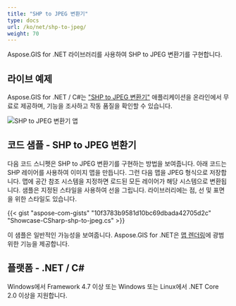 ```yaml
---
title: "SHP to JPEG 변환기"
type: docs
url: /ko/net/shp-to-jpeg/
weight: 70
---
```


Aspose.GIS for .NET 라이브러리를 사용하여 SHP to JPEG 변환기를 구현합니다.

## **라이브 예제**

Aspose.GIS for .NET / C#는 ["SHP to JPEG 변환기"](https://products.aspose.app/gis/viewer/shp-to-jpeg) 애플리케이션을 온라인에서 무료로 제공하며, 기능을 조사하고 작동 품질을 확인할 수 있습니다.

![SHP to JPEG 변환기 앱](viewer.png)

## **코드 샘플 - SHP to JPEG 변환기**

다음 코드 스니펫은 SHP to JPEG 변환기를 구현하는 방법을 보여줍니다. 아래 코드는 SHP 레이어를 사용하여 이미지 맵을 만듭니다. 그런 다음 맵을 JPEG 형식으로 저장합니다. 맵에 공간 참조 시스템을 지정하면 로드된 모든 레이어가 해당 시스템으로 변환됩니다.
샘플은 지정된 스타일을 사용하여 선을 그립니다. 라이브러리에는 점, 선 및 표면을 위한 스타일도 있습니다.

{{< gist "aspose-com-gists" "10f3783b9581d10bc69dbada42705d2c" "Showcase-CSharp-shp-to-jpeg.cs" >}}

이 샘플은 일반적인 가능성을 보여줍니다. Aspose.GIS for .NET은 [맵 렌더링](https://docs.aspose.com/gis/net/map-rendering/)에 광범위한 기능을 제공합니다.

## **플랫폼 - .NET / C#**

Windows에서 Framework 4.7 이상 또는 Windows 또는 Linux에서 .NET Core 2.0 이상을 지원합니다.
